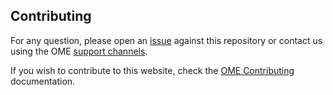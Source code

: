 ## Contributing

For any question, please open an [issue](/issues) against this repository or
contact us using the OME
[support channels](https://www.openmicroscopy.org/support/).

If you wish to contribute to this website, check the
[OME Contributing](https://docs.openmicroscopy.org/contributing/)
documentation.
